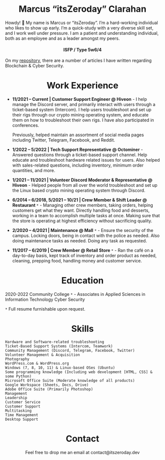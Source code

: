 <h1 align="center">Marcus “itsZeroday” Clarahan</h1>
Howdy! 👋  My name is Marcus or “itsZeroday”. I’m a hard-working individual who likes to show up early. I’m a quick-study with a very diverse skill set, and I work well under pressure. I am a patient and understanding individual, both as an employee and as a leader amongst my peers.

<h4 align="center">ISFP / Type 5w6/4</h4>

On my [repository](https://github.com/itsZeroday/itsZeroday), there are a number of articles I have written regarding Blockchain & Cyber Security.

<h1 align="center">Work Experience</h1>

* <b>11/2021 – Current | Customer Support Engineer @ Hiveon</b> - I help manage the Discord server, and primarily interact with users through a ticket-based system (Intercom). I help users troubleshoot and set up their rigs through our crypto mining operating system, and educate them on how to troubleshoot their own rigs. I have also participated in conferences.

  Previously, helped maintain an assortment of social media pages including Twitter, Telegram, Facebook, and Reddit.

* <b>1/2022 – 5/2022 | Tech Support Representative @ Octominer</b> - Answered questions through a ticket-based support channel. Help educate and troubleshoot hardware related issues for users. Also helped with sales-related questions, including inventory, minimum order quantities, and more.

* <b>1/2021 – 11/2021 | Volunteer Discord Moderator & Representative @ Hiveon</b> - Helped people from all over the world troubleshoot and set up the Linux based crypto mining operating system through Discord.

* <b>6/2014 – 6/2018, 5/2021 – 10/21 | Crew Member & Shift Leader @ Restaurant </b>`*` - Managing other crew members, taking orders, helping customers get what they want. Directly handling food and desserts, working in a team to accomplish multiple tasks at once. Making sure that the store is operating at highest efficiency without sacrificing quality.

* <b>2/2020 – 4/2021 | Maintenance @ Mall</b> `*` - Ensure the security of the campus. Locking doors, being in contact with the police as needed. Also doing maintenance tasks as needed. Doing any task as requested.

* <b>11/2017 – 6/2019 | Crew Member @ Retail Store </b>`*` - Ran the café on a day-to-day basis, kept track of inventory and order product as needed, cleaning, prepping food, handling money and customer service.

<h1 align="center">Education</h1>

2020-2022
Community College `*` - Associates in Applied Sciences in Information Technology Cyber Security

`*` Full resume furnishable upon request.
<h1 align="center">Skills</h1>

    Hardware and Software-related troubleshooting
    Ticket-Based Support Systems (Intercom, Teamwork)
    Community Management (Discord, Telegram, Facebook, Twitter)
    Volunteer Management & Acquisition
    Photography
    WordPress.com & WordPress.org
    Windows (7, 8, 10, 11) & Linux-based OSes (Ubuntu)
    Some programming knowledge (Including web development [HTML, CSS] & some Python)
    Microsoft Office Suite (Moderate knowledge of all products)
    Google Workspace (Sheets, Docs, Drive)
    Adobe Office Suite (Primarily Photoshop)
    Management
    Leadership
    Customer Service
    Customer Support
    Multitasking
    Time Management
    Desktop Support
    
<h1 align="center">Contact</h1>
<p align="center"> Feel free to drop me an email at contact@itszeroday.dev</p>
